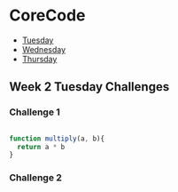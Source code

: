 # CoreCode

- [Tuesday](#week-2-tuesday-challenges)
- [Wednesday](#week-1-wednesday-challenges)
- [Thursday](#week-1-thursday-challenges)

## Week 2 Tuesday Challenges

### Challenge 1
```javascript

function multiply(a, b){
  return a * b
}

```

### Challenge 2

